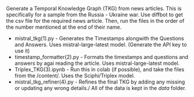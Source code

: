 Generate a Temporal Knowledge Graph (TKG) from news articles. This is specifically for a sample from the Russia - Ukraine war. 
Use diffbot to get the csv file for the required news article.
Then, run the files in the order of the number mentioned at the end of their name.
- mistral_tkg(1).py - Generates the Timestamps alongwith the Questions and Answers. Uses mistral-large-latest model. (Generate the API key to use it)
- timestamp_formatter(2).py - Formats the timestamps and questions and answers by agai reading the article. Uses mistral-large-latest model.
- Triplex_TKG(3).ipynb - Run this in colab (if possible), and take the files from the /content/. Uses the Sciphi/Triplex model.
- mistral_tkg_refiner(4).py - Refines the final TKG by adding any missing or updating any wrong details./
All of the data is kept in the *data* folder.